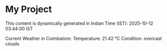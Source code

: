# My Project

This content is dynamically generated in Indian Time (IST): 2025-10-12 03:44:00 IST


Current Weather in Coimbatore:
Temperature: 21.42 °C
Condition: overcast clouds
